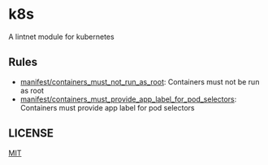 # k8s

A lintnet module for kubernetes

## Rules

- [manifest/containers_must_not_run_as_root](manifest/containers_must_not_run_as_root): Containers must not be run as root
- [manifest/containers_must_provide_app_label_for_pod_selectors](manifest/containers_must_provide_app_label_for_pod_selectors): Containers must provide app label for pod selectors

## LICENSE

[MIT](LICENSE)
